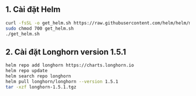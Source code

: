 ## 1. Cài đặt Helm
```sh
curl -fsSL -o get_helm.sh https://raw.githubusercontent.com/helm/helm/main/scripts/get-helm-3
sudo chmod 700 get_helm.sh
./get_helm.sh
```  
## 2. Cài đặt Longhorn version 1.5.1  
```sh
helm repo add longhorn https://charts.longhorn.io
helm repo update
helm search repo longhorn
helm pull longhorn/longhorn --version 1.5.1
tar -xzf longhorn-1.5.1.tgz
```

